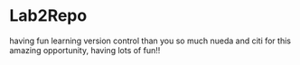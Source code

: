 # Lab2Repo

having fun learning version control
than you so much nueda and citi for this amazing opportunity, having lots of fun!!
